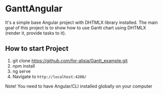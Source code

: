 # GanttAngular

It's a simple base Angular project with DHTMLX library installed. The main goal of this project is to show how to use Gantt chart using DHTMLX (render it, provide tasks to it).

## How to start Project

1. git clone https://github.com/for-alisia/Gantt_example.git
2. npm install
3. ng serve
4. Navigate to `http://localhost:4200/`

Note! You need to have Angular/CLI installed globally on your computer
